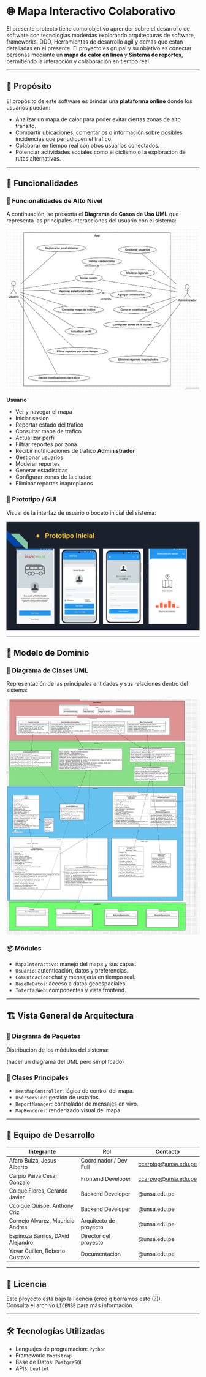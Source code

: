 
# 🌐 Mapa Interactivo Colaborativo

El presente protecto tiene como objetivo aprender sobre el desarrollo de software con tecnologias moderdas explorando arquitecturas de software, frameworks, DDD, Herramientas de desarrollo agil y demas que estan detalladas en el presente. El proyecto es grupal y su objetivo es conectar personas mediante un **mapa de calor en línea** y **Sistema de reportes**, permitiendo la interacción y colaboración en tiempo real.

---

## 📌 Propósito

El propósito de este software es brindar una **plataforma online** donde los usuarios puedan:
- Analizar un mapa de calor para poder evitar ciertas zonas de alto transito.
- Compartir ubicaciones, comentarios o información sobre posibles incidencias que perjudiquen el trafico.
- Colaborar en tiempo real con otros usuarios conectados.
- Potenciar actividades sociales como el ciclismo o la exploracion de rutas alternativas.

---

## 🚀 Funcionalidades

### 🔹 Funcionalidades de Alto Nivel
A continuación, se presenta el **Diagrama de Casos de Uso UML** que representa las principales interacciones del usuario con el sistema:


![Casos de Uso](scr/rm/casosDeUso.jpeg)

**Usuario**
- Ver y navegar el mapa
- Iniciar sesion
- Reportar estado del trafico
- Consultar mapa de trafico
- Actualizar perfil
- Filtrar reportes por zona
- Recibir notificaciones de trafico
**Administrador**
- Gestionar usuarios
- Moderar reportes
- Generar estadisticas
- Configurar zonas de la ciudad
- Eliminar reportes inapropiados

### 🔸 Prototipo / GUI

Visual de la interfaz de usuario o boceto inicial del sistema:

![Prototipo](scr/rm/prototipo.png)


---

## 🧠 Modelo de Dominio

### 🧩 Diagrama de Clases UML

Representación de las principales entidades y sus relaciones dentro del sistema:

![UML](scr/rm/uml.jpg)

### 📦 Módulos

- `MapaInteractivo`: manejo del mapa y sus capas.
- `Usuario`: autenticación, datos y preferencias.
- `Comunicacion`: chat y mensajería en tiempo real.
- `BaseDeDatos`: acceso a datos geoespaciales.
- `InterfazWeb`: componentes y vista frontend.

---

## 🏗️ Vista General de Arquitectura

### 📁 Diagrama de Paquetes

Distribución de los módulos del sistema:

(hacer un diagrama del UML pero simplifcado)


### 🔧 Clases Principales

- `HeatMapController`: lógica de control del mapa.
- `UserService`: gestión de usuarios.
- `ReportManager`: controlador de mensajes en vivo.
- `MapRenderer`: renderizado visual del mapa.

---

## 👥 Equipo de Desarrollo

| Integrante        | Rol                   | Contacto              |
|-------------------|------------------------|------------------------|
| Afaro Buiza, Jesus Alberto   | Coordinador / Dev Full | ccarpiop@unsa.edu.pe     |
| Carpio Paiva Cesar Gonzalo  | Frontend Developer   | ccarpiop@unsa.edu.pe                      |
| Colque Flores, Gerardo Javier   | Backend Developer      |               @unsa.edu.pe        |
| Ccolque Quispe, Anthony Criz   | Backend Developer          |              @unsa.edu.pe         |
| Cornejo Alvarez, Mauricio Andres   | Arquitecto de proyecto   |           @unsa.edu.pe            |
| Espinoza Barrios, DAvid Alejandro   | Director del proyecto    |            @unsa.edu.pe           |
| Yavar Guillen, Roberto Gustavo  | Documentación          |                @unsa.edu.pe       |


---

## 📄 Licencia

Este proyecto está bajo la licencia (creo q borramos esto (?)).  
Consulta el archivo `LICENSE` para más información.

---

## 🛠️ Tecnologías Utilizadas

- Lenguajes de programacion: `Python`
- Framework: `Bootstrap`
- Base de Datos: `PostgreSQL`
- APIs: `Leaflet`

